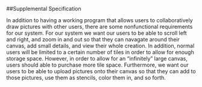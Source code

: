 ##Supplemental Specification

In addition to having a working program that allows users to collaboratively draw pictures with other users, there are some 
nonfunctional requirements for our system. For our system we want our users to be able to scroll left and right, and zoom in 
and out so that they can navagate around their canvas, add small details, and view their whole creation. In addition, normal 
users will be limited to a certain number of tiles in order to allow for enough storage space. However, in order to allow for 
an “infinitely” large canvas, users should able to purchase more tile space. Furthermore, we want our users to be able to upload
pictures onto their canvas so that they can add to those pictures, use them as stencils, color them in, and so forth.
